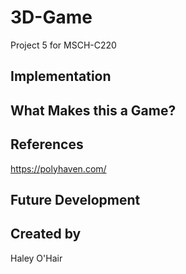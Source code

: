 # 3D-Game
Project 5 for MSCH-C220

## Implementation

## What Makes this a Game?

## References
https://polyhaven.com/ 

## Future Development

## Created by
Haley O'Hair
